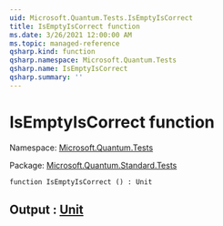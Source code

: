 ```yaml
---
uid: Microsoft.Quantum.Tests.IsEmptyIsCorrect
title: IsEmptyIsCorrect function
ms.date: 3/26/2021 12:00:00 AM
ms.topic: managed-reference
qsharp.kind: function
qsharp.namespace: Microsoft.Quantum.Tests
qsharp.name: IsEmptyIsCorrect
qsharp.summary: ''
---
```


# IsEmptyIsCorrect function

Namespace: [Microsoft.Quantum.Tests](xref:Microsoft.Quantum.Tests)

Package: [Microsoft.Quantum.Standard.Tests](https://nuget.org/packages/Microsoft.Quantum.Standard.Tests)




```qsharp
function IsEmptyIsCorrect () : Unit
```


## Output : [Unit](xref:microsoft.quantum.lang-ref.unit)

